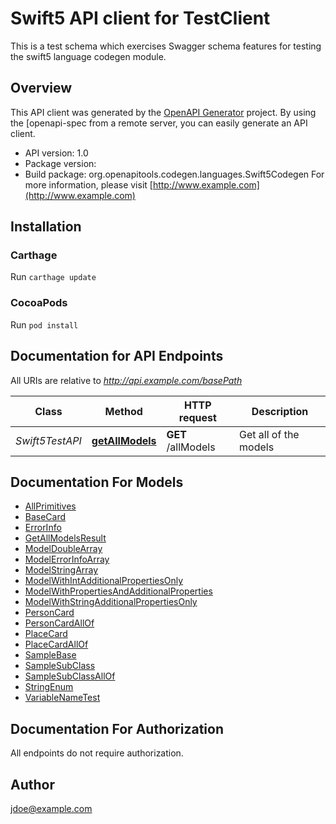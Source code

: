 # Swift5 API client for TestClient

This is a test schema which exercises Swagger schema features for testing the swift5 language codegen module.

## Overview
This API client was generated by the [OpenAPI Generator](https://openapi-generator.tech) project.  By using the [openapi-spec from a remote server, you can easily generate an API client.

- API version: 1.0
- Package version: 
- Build package: org.openapitools.codegen.languages.Swift5Codegen
For more information, please visit [http://www.example.com](http://www.example.com)

## Installation

### Carthage

Run `carthage update`

### CocoaPods

Run `pod install`

## Documentation for API Endpoints

All URIs are relative to *http://api.example.com/basePath*

Class | Method | HTTP request | Description
------------ | ------------- | ------------- | -------------
*Swift5TestAPI* | [**getAllModels**](docs/Swift5TestAPI.md#getallmodels) | **GET** /allModels | Get all of the models


## Documentation For Models

 - [AllPrimitives](docs/AllPrimitives.md)
 - [BaseCard](docs/BaseCard.md)
 - [ErrorInfo](docs/ErrorInfo.md)
 - [GetAllModelsResult](docs/GetAllModelsResult.md)
 - [ModelDoubleArray](docs/ModelDoubleArray.md)
 - [ModelErrorInfoArray](docs/ModelErrorInfoArray.md)
 - [ModelStringArray](docs/ModelStringArray.md)
 - [ModelWithIntAdditionalPropertiesOnly](docs/ModelWithIntAdditionalPropertiesOnly.md)
 - [ModelWithPropertiesAndAdditionalProperties](docs/ModelWithPropertiesAndAdditionalProperties.md)
 - [ModelWithStringAdditionalPropertiesOnly](docs/ModelWithStringAdditionalPropertiesOnly.md)
 - [PersonCard](docs/PersonCard.md)
 - [PersonCardAllOf](docs/PersonCardAllOf.md)
 - [PlaceCard](docs/PlaceCard.md)
 - [PlaceCardAllOf](docs/PlaceCardAllOf.md)
 - [SampleBase](docs/SampleBase.md)
 - [SampleSubClass](docs/SampleSubClass.md)
 - [SampleSubClassAllOf](docs/SampleSubClassAllOf.md)
 - [StringEnum](docs/StringEnum.md)
 - [VariableNameTest](docs/VariableNameTest.md)


## Documentation For Authorization

 All endpoints do not require authorization.


## Author

jdoe@example.com


